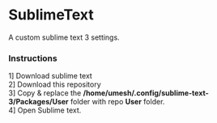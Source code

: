 # SublimeText
A custom sublime text 3 settings.

### Instructions

1] Download sublime text </br>
2] Download this repository </br>
3] Copy & replace the **/home/umesh/.config/sublime-text-3/Packages/User** folder with repo **User** folder. </br>
4] Open Sublime text.
